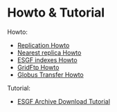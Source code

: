 # Howto & Tutorial

Howto:

* [Replication Howto](replication.md)
* [Nearest replica Howto](download_nearest_replica.md)
* [ESGF indexes Howto](select_indexes.md)
* [GridFtp Howto](gridftp.md)
* [Globus Transfer Howto](globustransfer.md)

Tutorial:

* [ESGF Archive Download Tutorial](download_tutorial.md)
